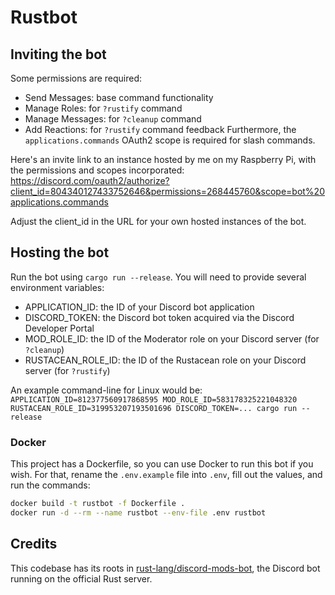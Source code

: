 # Rustbot

## Inviting the bot

Some permissions are required:
- Send Messages: base command functionality
- Manage Roles: for `?rustify` command
- Manage Messages: for `?cleanup` command
- Add Reactions: for `?rustify` command feedback
Furthermore, the `applications.commands` OAuth2 scope is required for slash commands.

Here's an invite link to an instance hosted by me on my Raspberry Pi, with the permissions and scopes incorporated:
https://discord.com/oauth2/authorize?client_id=804340127433752646&permissions=268445760&scope=bot%20applications.commands

Adjust the client_id in the URL for your own hosted instances of the bot.

## Hosting the bot

Run the bot using `cargo run --release`. You will need to provide several environment variables:
- APPLICATION_ID: the ID of your Discord bot application
- DISCORD_TOKEN: the Discord bot token acquired via the Discord Developer Portal
- MOD_ROLE_ID: the ID of the Moderator role on your Discord server (for `?cleanup`)
- RUSTACEAN_ROLE_ID: the ID of the Rustacean role on your Discord server (for `?rustify`)

An example command-line for Linux would be:
`APPLICATION_ID=812377560917868595 MOD_ROLE_ID=583178325221048320 RUSTACEAN_ROLE_ID=319953207193501696 DISCORD_TOKEN=... cargo run --release`

### Docker

This project has a Dockerfile, so you can use Docker to run this bot if you wish.
For that, rename the `.env.example` file into `.env`, fill out the values, and run the commands:

```sh
docker build -t rustbot -f Dockerfile .
docker run -d --rm --name rustbot --env-file .env rustbot
```

## Credits

This codebase has its roots in [rust-lang/discord-mods-bot](https://github.com/rust-lang/discord-mods-bot/), the Discord bot running on the official Rust server.
